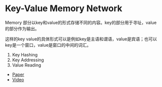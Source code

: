 # Key-Value Memory Network

Memory 部分以key和value的形式存储不同的内容。key的部分用于寻址，value的部分作为输出。

这样的key value的具体形式可以是例如key是主语和谓语，value是宾语；也可以key是一个窗口，value是窗口的中间的词汇。

1. Key Hashing
2. Key Addressing
3. Value Reading

* [Paper](https://arxiv.org/pdf/1606.03126.pdf)
* [Video](http://videolectures.net/deeplearning2016_chopra_attention_memory/)
